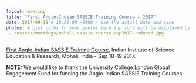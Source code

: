 ```yaml
---
layout: meeting
title: "First Anglo-Indian SASSIE Training Course - 2017"
date: 2017-09-18 # 10:00:00 -0400 - Use the actual date and time
photos: # List paths to your photos here (up to 3 will be displayed by the layout)
 - /assets/meetings/mohali-sassie-course-sep2017-reduced.jpg
---
```

[First Anglo-Indian SASSIE Training Course](/Meetings/Courses/SASSIE-training-course-Mohali-Sep2017.pdf/), Indian
Institute of Science Education & Research, Mohali, India - Sep 18-19 2017.

**NOTE:** We would like to thank the University College London Global Engagement Fund for funding the Anglo-Indian SASSIE
Training Courses
